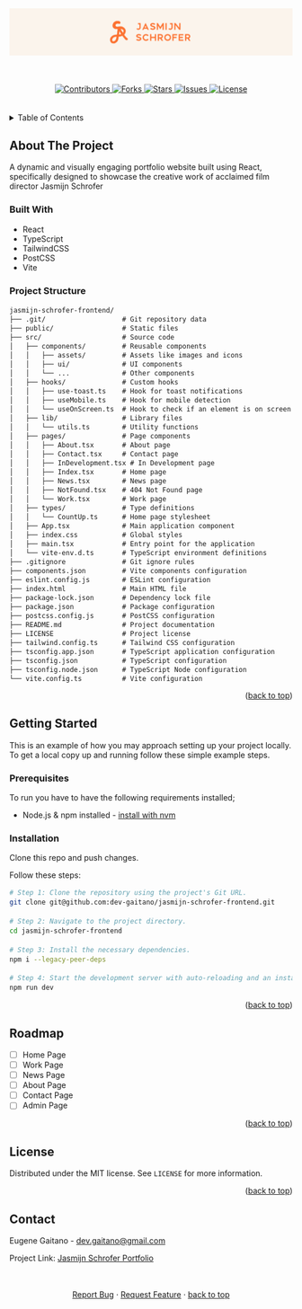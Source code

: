 <div align="center">
    <img src="./public/readme-banner.png" alt="banner_img">
</div>

<a id="readme-top"></a>

<br />
<br />

<!-- PROJECT SHIELDS -->
<div align="center">

  <a href="https://github.com/dev-gaitano/jasmijn-schrofer-frontend/graphs/contributors">
    <img src="https://img.shields.io/github/contributors/dev-gaitano/jasmijn-schrofer-frontend.svg?style=for-the-badge" alt="Contributors">
  </a>
  <a href="https://github.com/dev-gaitano/jasmijn-schrofer-frontend/network/members">
    <img src="https://img.shields.io/github/forks/dev-gaitano/jasmijn-schrofer-frontend.svg?style=for-the-badge" alt="Forks">
  </a>
  <a href="https://github.com/dev-gaitano/jasmijn-schrofer-frontend/stargazers">
    <img src="https://img.shields.io/github/stars/dev-gaitano/jasmijn-schrofer-frontend.svg?style=for-the-badge" alt="Stars">
  </a>
  <a href="https://github.com/dev-gaitano/jasmijn-schrofer-frontend/issues">
    <img src="https://img.shields.io/github/issues/dev-gaitano/jasmijn-schrofer-frontend.svg?style=for-the-badge" alt="Issues">
  </a>
  <a href="https://github.com/dev-gaitano/jasmijn-schrofer-frontend/blob/main/LICENSE">
    <img src="https://img.shields.io/github/license/dev-gaitano/jasmijn-schrofer-frontend.svg?style=for-the-badge" alt="License">
  </a>

</div>

<br />
<br />

<!-- TABLE OF CONTENTS -->
<details>
  <summary>Table of Contents</summary>
  <ol>
    <li>
      <a href="#about-the-project">About The Project</a>
      <ul>
        <li><a href="#built-with">Built With</a></li>
        <li><a href="project-structure">Project Structure</a></li>
      </ul>
    </li>
    <li>
      <a href="#getting-started">Getting Started</a>
      <ul>
        <li><a href="#prerequisites">Prerequisites</a></li>
        <li><a href="#installation">Installation</a></li>
      </ul>
    </li>
    <li><a href="#roadmap">Roadmap</a></li>
    <li><a href="#license">License</a></li>
    <li><a href="#contact">Contact</a></li>
  </ol>
</details>

<!-- ABOUT THE PROJECT -->

## About The Project

A dynamic and visually engaging portfolio website built using React, specifically designed to showcase the creative work of acclaimed film director Jasmijn Schrofer

### Built With

- React
- TypeScript
- TailwindCSS
- PostCSS
- Vite

### Project Structure

```
jasmijn-schrofer-frontend/
├── .git/                   # Git repository data
├── public/                 # Static files
├── src/                    # Source code
│   ├── components/         # Reusable components
│   │   ├── assets/         # Assets like images and icons
│   │   ├── ui/             # UI components
│   │   └── ...             # Other components
│   ├── hooks/              # Custom hooks
│   │   ├── use-toast.ts    # Hook for toast notifications
│   │   ├── useMobile.ts    # Hook for mobile detection
│   │   └── useOnScreen.ts  # Hook to check if an element is on screen
│   ├── lib/                # Library files
│   │   └── utils.ts        # Utility functions
│   ├── pages/              # Page components
│   │   ├── About.tsx       # About page
│   │   ├── Contact.tsx     # Contact page
│   │   ├── InDevelopment.tsx # In Development page
│   │   ├── Index.tsx       # Home page
│   │   ├── News.tsx        # News page
│   │   ├── NotFound.tsx    # 404 Not Found page
│   │   └── Work.tsx        # Work page
│   ├── types/              # Type definitions
│   │   └── CountUp.ts      # Home page stylesheet
│   ├── App.tsx             # Main application component
│   ├── index.css           # Global styles
│   ├── main.tsx            # Entry point for the application
│   └── vite-env.d.ts       # TypeScript environment definitions
├── .gitignore              # Git ignore rules
├── components.json         # Vite components configuration
├── eslint.config.js        # ESLint configuration
├── index.html              # Main HTML file
├── package-lock.json       # Dependency lock file
├── package.json            # Package configuration
├── postcss.config.js       # PostCSS configuration
├── README.md               # Project documentation
├── LICENSE                 # Project license
├── tailwind.config.ts      # Tailwind CSS configuration
├── tsconfig.app.json       # TypeScript application configuration
├── tsconfig.json           # TypeScript configuration
├── tsconfig.node.json      # TypeScript Node configuration
└── vite.config.ts          # Vite configuration
```

<p align="right">(<a href="#readme-top">back to top</a>)</p>

<!-- GETTING STARTED -->

## Getting Started

This is an example of how you may approach setting up your project locally.
To get a local copy up and running follow these simple example steps.

### Prerequisites

To run you have to have the following requirements installed;

- Node.js & npm installed - [install with nvm](https://github.com/nvm-sh/nvm#installing-and-updating)

### Installation

Clone this repo and push changes.

Follow these steps:

```sh
# Step 1: Clone the repository using the project's Git URL.
git clone git@github.com:dev-gaitano/jasmijn-schrofer-frontend.git

# Step 2: Navigate to the project directory.
cd jasmijn-schrofer-frontend

# Step 3: Install the necessary dependencies.
npm i --legacy-peer-deps

# Step 4: Start the development server with auto-reloading and an instant preview.
npm run dev
```

<p align="right">(<a href="#readme-top">back to top</a>)</p>

<!-- ROADMAP -->

## Roadmap

- [ ] Home Page
- [ ] Work Page
- [ ] News Page
- [ ] About Page
- [ ] Contact Page
- [ ] Admin Page

<p align="right">(<a href="#readme-top">back to top</a>)</p>

<!-- LICENSE -->

## License

Distributed under the MIT license. See `LICENSE` for more information.

<p align="right">(<a href="#readme-top">back to top</a>)</p>

<!-- CONTACT -->

## Contact

Eugene Gaitano - dev.gaitano@gmail.com

Project Link:
[Jasmijn Schrofer Portfolio](https://jasmijnschrofer.netlify.app/)

<br />
<br />

<div align="center">
    <a href="https://github.com/dev-gaitano/jasmijn-schrofer-frontend/issues/new?labels=bug&template=bug-report---.md">Report Bug</a>
    &middot;
    <a href="https://github.com/dev-gaitano/jasmijn-schrofer-frontend/issues/new?labels=enhancement&template=feature-request---.md">Request Feature</a>
    &middot;
    <a href="#readme-top">back to top</a>
</div>

<!-- https://www.markdownguide.org/basic-syntax/#reference-style-links -->

[contributors-shield]: https://img.shields.io/github/contributors/dev-gaitano/jasmijn-schrofer-frontend.svg?style=for-the-badge
[contributors-url]: https://github.com/dev-gaitano/jasmijn-schrofer-frontend/graphs/contributors
[forks-shield]: https://img.shields.io/github/forks/dev-gaitano/jasmijn-schrofer-frontend.svg?style=for-the-badge
[forks-url]: https://github.com/dev-gaitano/jasmijn-schrofer-frontend/network/members
[stars-shield]: https://img.shields.io/github/stars/dev-gaitano/jasmijn-schrofer-frontend.svg?style=for-the-badge
[stars-url]: https://github.com/dev-gaitano/jasmijn-schrofer-frontend/stargazers
[issues-shield]: https://img.shields.io/github/issues/dev-gaitano/jasmijn-schrofer-frontend.svg?style=for-the-badge
[issues-url]: https://github.com/dev-gaitano/jasmijn-schrofer-frontend/issues
[license-shield]: https://img.shields.io/github/license/dev-gaitano/jasmijn-schrofer-frontend.svg?style=for-the-badge
[license-url]: https://github.com/dev-gaitano/jasmijn-schrofer-frontend/blob/main/LICENSE
